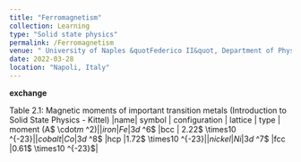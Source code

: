 ```yaml
---
title: "Ferromagnetism"
collection: Learning
type: "Solid state physics"
permalink: /Ferromagnetism
venue: " University of Naples &quotFederico II&quot, Department of Physics"
date: 2022-03-28
location: "Napoli, Italy"
---
```


**exchange**

Table 2.1: Magnetic moments of important transition metals (Introduction to Solid State Physics - Kittel)
|name| symbol |	configuration |	lattice | type |	moment (A$ \cdot$m$ ^2$) |
|iron |Fe |	3d$ ^6$	|bcc	| 2.22$ \times$10$ ^{-23}$|
|cobalt|	Co|	3d$ ^8$	|hcp	|1.72$ \times$10$ ^{-23}$|
|nickel|	Ni|	3d$ ^7$	|fcc	|0.61$ \times$10$ ^{-23}$|
